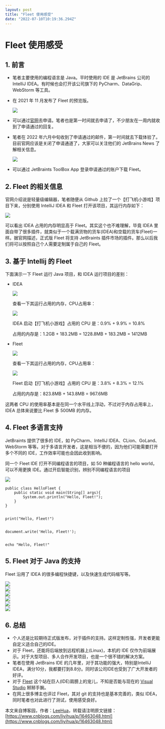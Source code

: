 ```yaml
---
layout: post
title: "Fleet 使用感受"
date: "2022-07-10T10:19:36.294Z"
---
```

Fleet 使用感受
==========

1\. 前言
------

*   笔者主要使用的编程语言是 Java。平时使用的 IDE 是 JetBrains 公司的 IntelliJ IDEA。有时候也会打开该公司旗下的 PyCharm、DataGrip、WebStorm 等工具。
    
*   在 2021 年 11 月发布了 Fleet 的预览版。
    
    ![](https://img2022.cnblogs.com/blog/1681961/202207/1681961-20220710131144996-363275132.png)
    
*   可以通过[官网](https://www.jetbrains.com/zh-cn/fleet/)去申请。笔者也是第一时间就去申请了，不少朋友在一周内就收到了申请通过的回复。
    
*   笔者在 2022 年六月中旬收到了申请通过的邮件，第一时间就去下载体验了。目前官网应该是关闭了申请通道了，大家可以关注他们的 JetBrains News 了解相关信息。
    
    ![](https://img2022.cnblogs.com/blog/1681961/202207/1681961-20220710131232064-1715789540.png)
    
*   可以通过 JetBraints ToolBox App 登录申请通过的账户下载 Fleet。
    

2\. Fleet 的相关信息
---------------

官网介绍说是轻量级编辑器，笔者随便从 Github 上拉了一个【打飞机小游戏】项目下来，分别使用 IntelliJ IDEA 和 Fleet 打开该项目，其运行内存如下：

![](https://img2022.cnblogs.com/blog/1681961/202207/1681961-20220710131252498-209666835.png)

可以看出 IDEA 占用的内存明显高于 Fleet。其实这个也不难理解，毕竟 IDEA 里面自带了很多插件，就类似于一个载满货物的货车(IDEA)和空载的货车(Fleet)一样。据官网描述，正式版 Fleet 将支持 JetBraints 插件市场的插件。那么以后我们将可以按照自己个人需要定制属于自己的 Fleet。

3\. 基于 Intellij 的 Fleet
-----------------------

下面演示一下 Fleet 运行 Java 项目，和 IDEA 运行项目的差别：

*   IDEA
    
    ![](https://img2022.cnblogs.com/blog/1681961/202207/1681961-20220710131338739-53144568.png)
    
    查看一下其运行占用的内存，CPU占用率：
    
    ![](https://img2022.cnblogs.com/blog/1681961/202207/1681961-20220710131357901-475232076.png)
    
    IDEA 启动【打飞机小游戏】占用的 CPU 是：0.9% + 9.9% = 10.8%
    
    占用的内存是：1.2GB + 183.2MB = 1228.8MB + 183.2MB = 1412MB
    
*   Fleet
    
    ![](https://img2022.cnblogs.com/blog/1681961/202207/1681961-20220710131424809-1493619990.png)
    
    查看一下其运行占用的内存，CPU占用率：
    
    ![](https://img2022.cnblogs.com/blog/1681961/202207/1681961-20220710131442726-606530249.png)
    
    Fleet 启动【打飞机小游戏】占用的 CPU 是：3.8% + 8.3% = 12.1%
    
    占用的内存是：823.8MB + 143.8MB = 967.6MB
    

这两者 CPU 的使用率基本是在同一个水平线上浮动，不过对于内存占用率上，IDEA 总体来说要比 Fleet 多 500MB 的内存。

4\. Fleet 多语言支持
---------------

JetBraints 提供了很多的 IDE，如 PyCharm、IntelliJ IDEA、CLion、GoLand、WebStorm 等等。对于多语言开发者，这是相当不便的，因为他们可能需要打开多个不同的 IDE，工作效率可能也会因此收到影响。

同一个 Fleet IDE 打开不同编程语言的项目，如 50 种编程语言的 hello world，可以不用更换 IDE。通过开启智能识别，辨别不同编程语言的项目

![](https://img2022.cnblogs.com/blog/1681961/202207/1681961-20220710131504262-78915795.png)

    public class HelloFleet {
        public static void main(String[] args){
            System.out.println("Hello, Fleet!");
        }
    }
    

    print("Hello, Fleet!")
    

    document.write('Hello, Fleet!');
    

    echo "Hello, Fleet!"
    

5\. Fleet 对于 Java 的支持
---------------------

Fleet 沿用了 IDEA 的很多编程快捷键，以及快速生成代码缩写等。

![](https://img2022.cnblogs.com/blog/1681961/202207/1681961-20220710131552955-306019677.png)  
![](https://img2022.cnblogs.com/blog/1681961/202207/1681961-20220710131603310-1739551947.png)  
![](https://img2022.cnblogs.com/blog/1681961/202207/1681961-20220710131611432-1242454012.png)  
![](https://img2022.cnblogs.com/blog/1681961/202207/1681961-20220710131618017-1846501440.png)  
![](https://img2022.cnblogs.com/blog/1681961/202207/1681961-20220710131624679-1911546599.png)  
![](https://img2022.cnblogs.com/blog/1681961/202207/1681961-20220710131632187-1208119648.png)

6\. 总结
------

*   个人还是比较期待正式版发布，对于插件的支持。这样定制性强，开发者更能自定义适合自己的IDE。
*   对于 Fleet，还能将后端放到远程机器上(Linux)，本机的 IDE 仅作为前端展示。对于大型项目、多人合作开发项目，也是一个很不错的解决方案。
*   笔者在使用 JetBrains IDE 的几年里，对于其功能的强大，特别是IntelliJ IDEA，满分10分，我都要打到8.8分。同时该公司IDE也受到了广大开发者的好评。
*   对于 [Fleet](https://www.jetbrains.com/zh-cn/fleet/) 这个站在巨人(IDE)肩膀上的宠儿，不知是否能与现在的 [Visual Studio](https://code.visualstudio.com/) 掰掰手腕。
*   在网上很多博主也评过 Fleet，其对 git 的支持也是基本完善的，类似 IDEA，同时笔者也对此进行了测试，使用感受良好。

本文来自博客园，作者：[LeeHua](https://www.cnblogs.com/liyihua/)，转载请注明原文链接：[https://www.cnblogs.com/liyihua/p/16463048.html](https://www.cnblogs.com/liyihua/p/16463048.html)